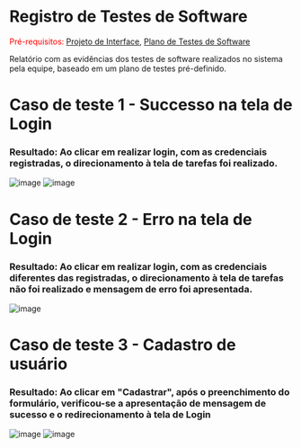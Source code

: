 # Registro de Testes de Software

<span style="color:red">Pré-requisitos: <a href="3-Projeto de Interface.md"> Projeto de Interface</a></span>, <a href="8-Plano de Testes de Software.md"> Plano de Testes de Software</a>

Relatório com as evidências dos testes de software realizados no sistema pela equipe, baseado em um plano de testes pré-definido.


# Caso de teste 1 - Successo na tela de Login

### Resultado: Ao clicar em realizar login, com as credenciais registradas, o direcionamento à tela de tarefas foi realizado.

![image](https://github.com/ICEI-PUC-Minas-PMV-ADS/pmv-ads-2023-1-e1-proj-web-t12-planejamento-diario/assets/98063900/0e6e5e84-2893-4c96-ad83-776f6f4e1414)
![image](https://github.com/ICEI-PUC-Minas-PMV-ADS/pmv-ads-2023-1-e1-proj-web-t12-planejamento-diario/assets/98063900/eea7c081-934f-4b93-b2dc-38fed2615615)

# Caso de teste 2 - Erro na tela de Login

### Resultado: Ao clicar em realizar login, com as credenciais diferentes das registradas, o direcionamento à tela de tarefas não foi realizado e mensagem de erro foi apresentada.

![image](https://github.com/ICEI-PUC-Minas-PMV-ADS/pmv-ads-2023-1-e1-proj-web-t12-planejamento-diario/assets/98063900/746830e4-3f07-4636-b7d3-2c3beac250c8)

# Caso de teste 3 - Cadastro de usuário

### Resultado: Ao clicar em "Cadastrar", após o preenchimento do formulário, verificou-se a apresentação de mensagem de sucesso e o redirecionamento à tela de Login

![image](https://github.com/ICEI-PUC-Minas-PMV-ADS/pmv-ads-2023-1-e1-proj-web-t12-planejamento-diario/assets/98063900/2230bca6-c3b0-48c9-81bd-8faf16510f91)
![image](https://github.com/ICEI-PUC-Minas-PMV-ADS/pmv-ads-2023-1-e1-proj-web-t12-planejamento-diario/assets/98063900/86175518-b2f6-452b-bc15-1eb68785e3eb)
